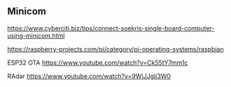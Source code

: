 ## Minicom

https://www.cyberciti.biz/tips/connect-soekris-single-board-computer-using-minicom.html

https://raspberry-projects.com/pi/category/pi-operating-systems/raspbian

ESP32 OTA
https://www.youtube.com/watch?v=Ck55tY7mm1c


RAdar 
https://www.youtube.com/watch?v=9WiJJgIi3W0
